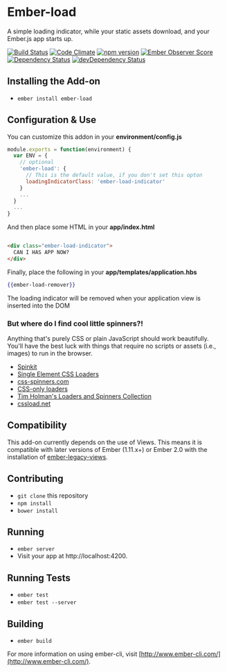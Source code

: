 # Ember-load

A simple loading indicator, while your static assets download, and your Ember.js app starts up.

[![Build Status](https://travis-ci.org/mike-north/ember-load.svg?branch=master)](https://travis-ci.org/mike-north/ember-load)
[![Code Climate](https://codeclimate.com/github/mike-north/ember-load/badges/gpa.svg)](https://codeclimate.com/github/mike-north/ember-load)
[![npm version](https://badge.fury.io/js/ember-load.svg)](http://badge.fury.io/js/ember-load)
[![Ember Observer Score](http://emberobserver.com/badges/ember-load.svg)](http://emberobserver.com/addons/ember-load)
[![Dependency Status](https://david-dm.org/mike-north/ember-load.svg)](https://david-dm.org/mike-north/ember-load)
[![devDependency Status](https://david-dm.org/mike-north/ember-load/dev-status.svg)](https://david-dm.org/mike-north/ember-load#info=devDependencies)

## Installing the Add-on

* `ember install ember-load`

## Configuration & Use

You can customize this addon in your **environment/config.js**

```js
module.exports = function(environment) {
  var ENV = {
    // optional
    'ember-load': {
      // This is the default value, if you don't set this opton
      loadingIndicatorClass: 'ember-load-indicator'
    }
    ...
  }
  ...
}  
```

And then place some HTML in your **app/index.html**

```html

<div class="ember-load-indicator">
  CAN I HAS APP NOW?
</div>
```

Finally, place the following in your **app/templates/application.hbs**

```hbs
{{ember-load-remover}}
```

The loading indicator will be removed when your application view is inserted into the DOM

### But where do I find cool little spinners?!

Anything that's purely CSS or plain JavaScript should work beautifully. You'll have the best luck with things that require no scripts or assets (i.e., images) to run in the browser.

* [Spinkit](http://tobiasahlin.com/spinkit/)
* [Single Element CSS Loaders](http://projects.lukehaas.me/css-loaders/)
* [css-spinners.com](http://www.css-spinners.com/)
* [CSS-only loaders](http://blog.pexels.com/css-only-loaders/)
* [Tim Holman's Loaders and Spinners Collection](http://codepen.io/collection/HtAne/)
* [cssload.net](http://cssload.net/)

## Compatibility
This add-on currently depends on the use of Views.  This means it is compatible with later versions of Ember (1.11.x+) or Ember 2.0 with the installation of [ember-legacy-views](https://github.com/emberjs/ember-legacy-views).

## Contributing

* `git clone` this repository
* `npm install`
* `bower install`

## Running

* `ember server`
* Visit your app at http://localhost:4200.

## Running Tests

* `ember test`
* `ember test --server`

## Building

* `ember build`

For more information on using ember-cli, visit [http://www.ember-cli.com/](http://www.ember-cli.com/).
